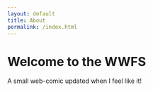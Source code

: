 ```yaml
---
layout: default
title: About
permalink: /index.html
---
```

# Welcome to the WWFS

A small web-comic updated when I feel like it!
